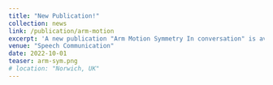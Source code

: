 ```yaml
---
title: "New Publication!"
collection: news
link: /publication/arm-motion
excerpt: 'A new publication "Arm Motion Symmetry In conversation" is available in the proceedings of Speech Communication, 144, 75-88.'
venue: "Speech Communication"
date: 2022-10-01
teaser: arm-sym.png
# location: "Norwich, UK"
---
```

